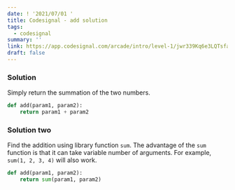 ```yaml
---
date: ! '2021/07/01 '
title: Codesignal - add solution
tags:
  - codesignal
summary: ''
link: https://app.codesignal.com/arcade/intro/level-1/jwr339Kq6e3LQTsfa
draft: false
---
```


### Solution

Simply return the summation of the two numbers.

```python
def add(param1, param2):
    return param1 + param2
```

### Solution two

Find the addition using library function `sum`. The advantage of the `sum` function is that it can take variable number of arguments. For example, `sum(1, 2, 3, 4)` will also work.

```python
def add(param1, param2):
    return sum(param1, param2)
```
